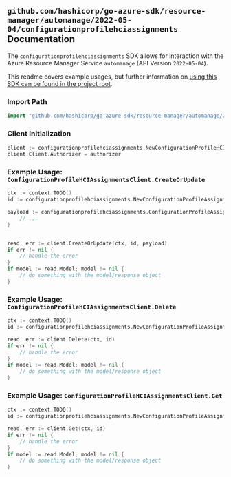 
## `github.com/hashicorp/go-azure-sdk/resource-manager/automanage/2022-05-04/configurationprofilehciassignments` Documentation

The `configurationprofilehciassignments` SDK allows for interaction with the Azure Resource Manager Service `automanage` (API Version `2022-05-04`).

This readme covers example usages, but further information on [using this SDK can be found in the project root](https://github.com/hashicorp/go-azure-sdk/tree/main/docs).

### Import Path

```go
import "github.com/hashicorp/go-azure-sdk/resource-manager/automanage/2022-05-04/configurationprofilehciassignments"
```


### Client Initialization

```go
client := configurationprofilehciassignments.NewConfigurationProfileHCIAssignmentsClientWithBaseURI("https://management.azure.com")
client.Client.Authorizer = authorizer
```


### Example Usage: `ConfigurationProfileHCIAssignmentsClient.CreateOrUpdate`

```go
ctx := context.TODO()
id := configurationprofilehciassignments.NewConfigurationProfileAssignmentID("12345678-1234-9876-4563-123456789012", "example-resource-group", "clusterValue", "configurationProfileAssignmentValue")

payload := configurationprofilehciassignments.ConfigurationProfileAssignment{
	// ...
}


read, err := client.CreateOrUpdate(ctx, id, payload)
if err != nil {
	// handle the error
}
if model := read.Model; model != nil {
	// do something with the model/response object
}
```


### Example Usage: `ConfigurationProfileHCIAssignmentsClient.Delete`

```go
ctx := context.TODO()
id := configurationprofilehciassignments.NewConfigurationProfileAssignmentID("12345678-1234-9876-4563-123456789012", "example-resource-group", "clusterValue", "configurationProfileAssignmentValue")

read, err := client.Delete(ctx, id)
if err != nil {
	// handle the error
}
if model := read.Model; model != nil {
	// do something with the model/response object
}
```


### Example Usage: `ConfigurationProfileHCIAssignmentsClient.Get`

```go
ctx := context.TODO()
id := configurationprofilehciassignments.NewConfigurationProfileAssignmentID("12345678-1234-9876-4563-123456789012", "example-resource-group", "clusterValue", "configurationProfileAssignmentValue")

read, err := client.Get(ctx, id)
if err != nil {
	// handle the error
}
if model := read.Model; model != nil {
	// do something with the model/response object
}
```
